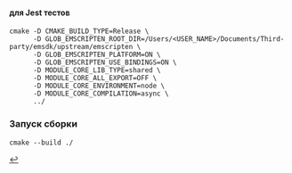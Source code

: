 #### для Jest тестов

```console
cmake -D CMAKE_BUILD_TYPE=Release \
      -D GLOB_EMSCRIPTEN_ROOT_DIR=/Users/<USER_NAME>/Documents/Third-party/emsdk/upstream/emscripten \
      -D GLOB_EMSCRIPTEN_PLATFORM=ON \
      -D GLOB_EMSCRIPTEN_USE_BINDINGS=ON \
      -D MODULE_CORE_LIB_TYPE=shared \
      -D MODULE_CORE_ALL_EXPORT=OFF \
      -D MODULE_CORE_ENVIRONMENT=node \
      -D MODULE_CORE_COMPILATION=async \
      ../
```

### Запуск сборки

```console
cmake --build ./
```

[↩️](../README.md)
